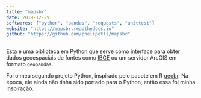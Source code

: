 ```yaml
---
title: "mapsbr"
date: 2019-12-29
softwares: ["python", "pandas", "requests", "unittest"]
website: "https://mapsbr.readthedocs.io"
github: "https://github.com/phelipetls/mapsbr"
---
```


Esta é uma biblioteca em Python que serve como interface para obter dados
geoespaciais de fontes como
[IBGE](https://servicodados.ibge.gov.br/api/docs/malhas?versao=2) ou um
servidor ArcGIS em formato `geopandas`.

Foi o meu segundo projeto Python, inspirado pelo pacote em R
[geobr](https://github.com/ipeaGIT/geobr). Na época, ele ainda não tinha sido
portado para o Python, então essa foi minha inspiração.

